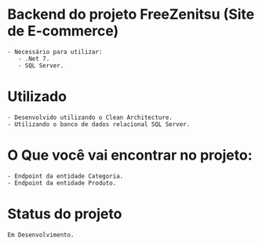 # Backend do projeto FreeZenitsu (Site de E-commerce)
    - Necessário para utilizar:
       - .Net 7.
       - SQL Server.
       

# Utilizado
    - Desenvolvido utilizando o Clean Architecture.
    - Utilizando o banco de dados relacional SQL Server.
    


# O Que você vai encontrar no projeto:
    - Endpoint da entidade Categoria.
    - Endpoint da entidade Produto.

# Status do projeto
    Em Desenvolvimento.